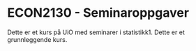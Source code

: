 # ECON2130 - Seminaroppgaver
 Dette er et kurs på UiO med seminarer i statistikk1. Dette er et grunnleggende kurs. 
